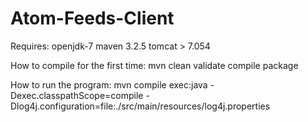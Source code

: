 Atom-Feeds-Client
=================

Requires:
openjdk-7
maven 3.2.5
tomcat > 7.054

How to compile for the first time:
mvn clean validate compile package

How to run the program:
mvn compile exec:java -Dexec.classpathScope=compile
 -Dlog4j.configuration=file:./src/main/resources/log4j.properties

